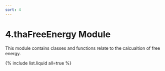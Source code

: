 ```yaml
---
sort: 4
---
```


# 4.thaFreeEnergy Module

This module contains classes and functions relate to the calcualtion of free energy.

{% include list.liquid all=true %}
